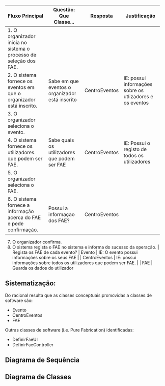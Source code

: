 Fluxo Principal | Questão: Que Classe... | Resposta | Justificação
--------------- | ---------------------- | -------- | ------------
1. O organizador inicia no sistema o processo de seleção dos FAE. ||| 
2. O sistema fornece os eventos em que o organizador está inscrito. | Sabe em que eventos o organizador está inscrito | CentroEventos | IE: possui informações sobre os utlizadores e os eventos
3. O organizador seleciona o evento. |||
4. O sistema fornece os utilizadores que podem ser FAE. | Sabe quais os utilizadores que podem ser FAE | CentroEventos |IE: Possui o registo de todos os utilizadores
5. O organizador seleciona o FAE. |||
6. O sistema fornece a informação acerca do FAE e pede confirmação. | Possui a informaçao dos FAE? | CentroEventos |  |IE: Possui o registo de todos os utilizadores
7. O organizador confirma.
8. O sistema regista o FAE no sistema e informa do sucesso da operação. | Regista os FAE de cada evento? | Evento | IE: O evento possui informações sobre os seus FAE
 | | CentroEventos | IE: possui informações sobre todos os utilizadores que podem ser FAE.
 | | FAE | Guarda os dados do utilizador

## Sistematização: ##

Do racional resulta que as classes conceptuais promovidas a classes de software são:

* Evento
* CentroEventos
* FAE


Outras classes de software (i.e. Pure Fabrication) identificadas:  

* DefinirFaeUI
* DefinirFaeController


## Diagrama de Sequência ##


## Diagrama de Classes ##
